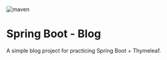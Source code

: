 ![maven](https://github.com/fatmakahveci/SpringBoot-WebProject/actions/workflows/maven.yml/badge.svg)

# Spring Boot - Blog

A simple blog project for practicing Spring Boot + Thymeleaf.
